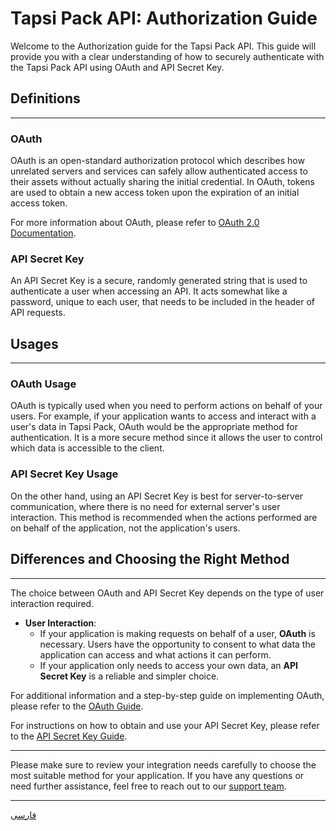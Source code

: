 # Tapsi Pack API: Authorization Guide

Welcome to the Authorization guide for the Tapsi Pack API.
This guide will provide you with a clear understanding of how to securely authenticate with the Tapsi Pack API
using OAuth and API Secret Key.

## Definitions

---

### OAuth

OAuth is an open-standard authorization protocol which describes how unrelated servers
and services can safely allow authenticated access to their assets without
actually sharing the initial credential.
In OAuth, tokens are used to obtain a new access token upon the expiration of
an initial access token.

For more information about OAuth, please refer to [OAuth 2.0 Documentation](https://oauth.net/2/).

### API Secret Key

An API Secret Key is a secure, randomly generated string that is used to authenticate a user
when accessing an API. It acts somewhat like a password, unique to each user,
that needs to be included in the header of API requests.

## Usages

---

### OAuth Usage

OAuth is typically used when you need to perform actions on behalf of your users.
For example, if your application wants to access and interact with a user's data in
Tapsi Pack, OAuth would be the appropriate method for authentication.
It is a more secure method since it allows the user to control which data is
accessible to the client.

### API Secret Key Usage

On the other hand, using an API Secret Key is best for server-to-server communication,
where there is no need for external server's user interaction.
This method is recommended when the actions performed are on behalf of the application,
not the application's users.

## Differences and Choosing the Right Method

---

The choice between OAuth and API Secret Key depends on the type of user interaction required.

- **User Interaction**:
    - If your application is making requests on behalf of a user, **OAuth** is necessary.
      Users have the opportunity to consent to what data the application can access and what
      actions it can perform.
    - If your application only needs to access your own data,
      an **API Secret Key** is a reliable and simpler choice.


For additional information and a step-by-step guide on implementing OAuth, please refer to the [OAuth Guide](./oauth/README.md).

For instructions on how to obtain and use your API Secret Key, please refer to the [API Secret Key Guide](./api-secret-key/README.md).

---

Please make sure to review your integration needs carefully to choose the most suitable method for your application.
If you have any questions or need further assistance, feel free to reach out to our [support team](https://pack.tapsi.ir/landing).

---

[فارسی](./README_fa.md)